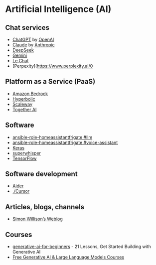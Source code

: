 # Artificial Intelligence (AI)

## Chat services

* [ChatGPT](https://chatgpt.com/) by [OpenAI](https://openai.com/)
* [Claude](https://claude.ai/new) by [Anthropic](https://www.anthropic.com/)
* [DeepSeek](https://chat.deepseek.com)
* [Gemini](https://gemini.google.com/)
* [Le Chat](https://chat.mistral.ai/chat)
* [Perpexity](https://www.perplexity.ai/0

## Platform as a Service (PaaS)

* [Amazon Bedrock](https://aws.amazon.com/bedrock/)
* [Hyperbolic](https://hyperbolic.xyz/)
* [Scaleway](https://www.scaleway.com/)
* [Together AI](https://www.together.ai/)

## Software

* [ansible-role-homeassistantfrigate #llm](https://github.com/andornaut/ansible-ctrl/tree/master/roles/homeassistant-frigate#llm)
* [ansible-role-homeassistantfrigate #voice-assistant](https://github.com/andornaut/ansible-ctrl/tree/master/roles/homeassistant-frigate#voice-assistant)
* [Keras](https://keras.io/)
* [superwhisper](https://superwhisper.com/)
* [TensorFlow](https://www.tensorflow.org/)

## Software development

* [Aider](https://aider.chat/)
* [./Cursor](./cursor.md)

## Articles, blogs, channels

* [Simon Willison’s Weblog](https://simonwillison.net/2025/Mar/11/using-llms-for-code/)

## Courses

* [generative-ai-for-beginners](https://github.com/microsoft/generative-ai-for-beginners) - 21 Lessons, Get Started Building with Generative AI
* [Free Generative AI & Large Language Models Courses](https://learn.activeloop.ai/)
